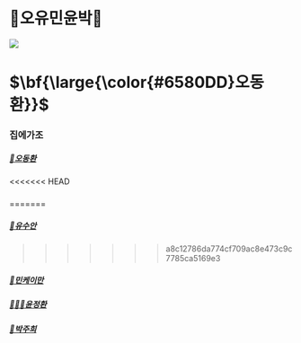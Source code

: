 # 🙌오유민윤박🙌

<img src="https://i0.wp.com/atiempo.tv/wp-content/uploads/2022/08/Dia-Internacional-de-la-Amistad.png?fit=2000%2C1204&ssl=1"/>

# <span>$\bf{\large{\color{#6580DD}오동환\}}$</span>

### 집에가조

##### [🛌오동환](/members/Oh.md)

<<<<<<< HEAD
##### 
=======
##### [🌵유수안](/members/Yu.md)
>>>>>>> a8c12786da774cf709ac8e473c9c7785ca5169e3

##### [🤪민케이만](members/Min.md)

##### [🧑🏻‍💻윤정환](members/yoon.md)

##### [🤟박주희](members/Park.md)

